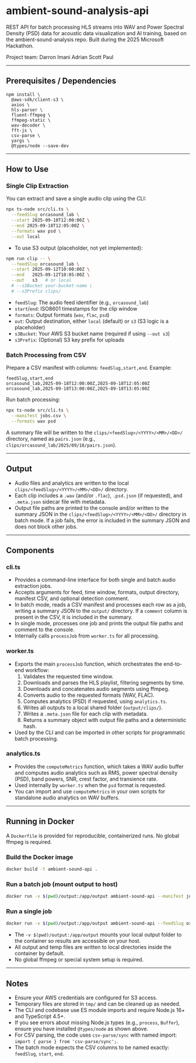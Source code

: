 # ambient-sound-analysis-api
REST API for batch processing HLS streams into WAV and Power Spectral Density (PSD) data for acoustic data visualization and AI training, based on the ambient-sound-analysis repo. Built during the 2025 Microsoft Hackathon.

Project team:
Darron
Imani
Adrian
Scott
Paul

---

## Prerequisites / Dependencies
```
npm install \
  @aws-sdk/client-s3 \
  axios \
  hls-parser \
  fluent-ffmpeg \
  ffmpeg-static \
  wav-decoder \
  fft-js \
  csv-parse \
  yargs \
  @types/node --save-dev
```

---

## How to Use

### Single Clip Extraction

You can extract and save a single audio clip using the CLI:

```sh
npx ts-node src/cli.ts \
  --feedSlug orcasound_lab \
  --start 2025-09-18T12:00:00Z \
  --end 2025-09-18T12:05:00Z \
  --formats wav psd \
  --out local
```

- To use S3 output (placeholder, not yet implemented):

```sh
npm run clip -- \
  --feedSlug orcasound_lab \
  --start 2025-09-12T10:00:00Z \
  --end   2025-09-12T10:05:00Z \
  --out   s3   # or local
  # --s3Bucket your-bucket-name \
  # --s3Prefix clips/
```

- `feedSlug`: The audio feed identifier (e.g., `orcasound_lab`)
- `start`/`end`: ISO8601 timestamps for the clip window
- `formats`: Output formats (`wav`, `flac`, `psd`)
- `out`: Output destination, either `local` (default) or `s3` (S3 logic is a placeholder)
- `s3Bucket`: Your AWS S3 bucket name (required if using `--out s3`)
- `s3Prefix`: (Optional) S3 key prefix for uploads

### Batch Processing from CSV

Prepare a CSV manifest with columns: `feedSlug,start,end`.
Example:

```csv
feedSlug,start,end
orcasound_lab,2025-09-18T12:00:00Z,2025-09-18T12:05:00Z
orcasound_lab,2025-09-18T13:00:00Z,2025-09-18T13:05:00Z
```

Run batch processing:

```sh
npx ts-node src/cli.ts \
  --manifest jobs.csv \
  --formats wav psd
```

A summary file will be written to the `clips/<feedSlug>/<YYYY>/<MM>/<DD>/` directory, named as `pairs.json` (e.g., `clips/orcasound_lab/2025/09/18/pairs.json`).

---

## Output

- Audio files and analytics are written to the local `clips/<feedSlug>/<YYYY>/<MM>/<DD>/` directory.
- Each clip includes a `.wav` (and/or `.flac`), `.psd.json` (if requested), and `.meta.json` sidecar file with metadata.
- Output file paths are printed to the console and/or written to the summary JSON in the `clips/<feedSlug>/<YYYY>/<MM>/<DD>/` directory in batch mode. If a job fails, the error is included in the summary JSON and does not block other jobs.

---

## Components

### cli.ts
- Provides a command-line interface for both single and batch audio extraction jobs.
- Accepts arguments for feed, time window, formats, output directory, manifest CSV, and optional detection comment.
- In batch mode, reads a CSV manifest and processes each row as a job, writing a summary JSON to the `output/` directory. If a `comment` column is present in the CSV, it is included in the summary.
- In single mode, processes one job and prints the output file paths and comment to the console.
- Internally calls `processJob` from `worker.ts` for all processing.

### worker.ts
- Exports the main `processJob` function, which orchestrates the end-to-end workflow:
  1. Validates the requested time window.
  2. Downloads and parses the HLS playlist, filtering segments by time.
  3. Downloads and concatenates audio segments using ffmpeg.
  4. Converts audio to the requested formats (WAV, FLAC).
  5. Computes analytics (PSD) if requested, using `analytics.ts`.
  6. Writes all outputs to a local shared folder (`output/clips/`).
  7. Writes a `.meta.json` file for each clip with metadata.
  8. Returns a summary object with output file paths and a deterministic hash.
- Used by the CLI and can be imported in other scripts for programmatic batch processing.

### analytics.ts
- Provides the `computeMetrics` function, which takes a WAV audio buffer and computes audio analytics such as RMS, power spectral density (PSD), band powers, SNR, crest factor, and transience rate.
- Used internally by `worker.ts` when the `psd` format is requested.
- You can import and use `computeMetrics` in your own scripts for standalone audio analytics on WAV buffers.

---

## Running in Docker

A `Dockerfile` is provided for reproducible, containerized runs. No global ffmpeg is required.

### Build the Docker image

```sh
docker build -t ambient-sound-api .
```

### Run a batch job (mount output to host)

```sh
docker run -v $(pwd)/output:/app/output ambient-sound-api --manifest jobs.csv --formats wav psd
```

### Run a single job

```sh
docker run -v $(pwd)/output:/app/output ambient-sound-api --feedSlug orcasound_lab --start 2025-09-18T12:00:00Z --end 2025-09-18T12:05:00Z --formats wav
```

- The `-v $(pwd)/output:/app/output` mounts your local output folder to the container so results are accessible on your host.
- All output and temp files are written to local directories inside the container by default.
- No global ffmpeg or special system setup is required.

---

## Notes

- Ensure your AWS credentials are configured for S3 access.
- Temporary files are stored in `tmp/` and can be cleaned up as needed.
- The CLI and codebase use ES module imports and require Node.js 16+ and TypeScript 4.5+.
- If you see errors about missing Node.js types (e.g., `process`, `Buffer`), ensure you have installed `@types/node` as shown above.
- For CSV parsing, the code uses `csv-parse/sync` with named import: `import { parse } from 'csv-parse/sync';`.
- The batch mode expects the CSV columns to be named exactly: `feedSlug`, `start`, `end`.

